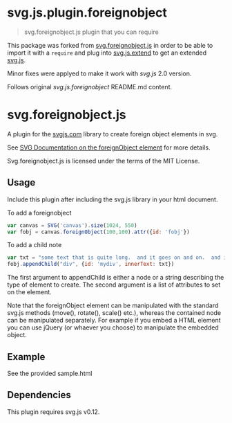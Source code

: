 # svg.js.plugin.foreignobject

> svg.foreignobject.js plugin that you can require

This package was forked from [svg.foreignobject.js](https://github.com/wout/svg.foreignobject.js) in order to be able to import it with a `require` and plug into [svg.js.extend](https://www.npmjs.com/package/svg.js.extend) to get an extended [svg.js](http://svgjs.com/).

Minor fixes were applyed to make it work with *svg.js* 2.0 version.

Follows original *svg.js.foreignobject* README.md content.

# svg.foreignobject.js

A plugin for the [svgjs.com](http://svgjs.com) library to create foreign object elements in svg.

See [SVG Documentation on the foreignObject element](http://www.w3.org/TR/SVG/extend.html#ForeignObjectElement) for more details.

Svg.foreignobject.js is licensed under the terms of the MIT License.

## Usage
Include this plugin after including the svg.js library in your html document.

To add a foreignobject

```javascript
var canvas = SVG('canvas').size(1024, 550)
var fobj = canvas.foreignObject(100,100).attr({id: 'fobj'})
```

To add a child note

```javascript
var txt = "some text that is quite long.  and it goes on and on.  and it's pointless really.  and the grammar is terrible.  blah. blah. blah"
fobj.appendChild("div", {id: 'mydiv', innerText: txt})
```

The first argument to appendChild is either a node or a string describing the type of element to create.  The second argument is a list of attributes to set on the element.

Note that the foreignObject element can be manipulated with the standard svg.js methods (move(), rotate(), scale() etc.), whereas the contained node can be manipulated separately.  For example if you embed a HTML element you can use jQuery (or whaever you choose) to manipulate the embedded object.

## Example
See the provided sample.html

## Dependencies
This plugin requires svg.js v0.12.
